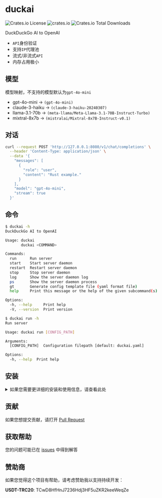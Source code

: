 # duckai

![Crates.io License](https://img.shields.io/crates/l/duckai)
![crates.io](https://img.shields.io/crates/v/duckai.svg)
![Crates.io Total Downloads](https://img.shields.io/crates/d/duckai)

DuckDuckGo AI to OpenAI

- `API`身份验证
- 支持`IP`代理池
- 流式/非流式`API`
- 内存占用极小

## 模型

模型映射，不支持的模型默认为`gpt-4o-mini`

- gpt-4o-mini -> `(gpt-4o-mini)`
- claude-3-haiku -> `(claude-3-haiku-20240307)`
- llama-3.1-70b -> `(meta-llama/Meta-Llama-3.1-70B-Instruct-Turbo)`
- mixtral-8x7b -> `(mistralai/Mixtral-8x7B-Instruct-v0.1)`

## 对话

```bash
curl --request POST 'http://127.0.0.1:8080/v1/chat/completions' \
  --header 'Content-Type: application/json' \
  --data '{
    "messages": [
      {
        "role": "user",
        "content": "Rust example."
      }
    ],
    "model": "gpt-4o-mini",
    "stream": true
  }'
```

## 命令

```bash
$ duckai -h
DuckDuckGo AI to OpenAI

Usage: duckai
       duckai <COMMAND>

Commands:
  run      Run server
  start    Start server daemon
  restart  Restart server daemon
  stop     Stop server daemon
  log      Show the server daemon log
  ps       Show the server daemon process
  gt       Generate config template file (yaml format file)
  help     Print this message or the help of the given subcommand(s)

Options:
  -h, --help     Print help
  -V, --version  Print version

$ duckai run -h
Run server

Usage: duckai run [CONFIG_PATH]

Arguments:
  [CONFIG_PATH]  Configuration filepath [default: duckai.yaml]

Options:
  -h, --help  Print help
```

## 安装

<details>

<summary>如果您需要更详细的安装和使用信息，请查看此处</summary>

1. 安装

- cargo

```bash
cargo install vproxy
```

- Dokcer

```bash
docker run --rm -it ghcr.io/penumbra-x/duckai:latest run
```

2. 使用

- 生成配置模版

```bash
duckai gt # 生成duckai.yaml文件（当前目录）
```

```yaml
# 调试模式
debug: false

# 监听地址
bind: 0.0.0.0:8080

# 客户端超时
timeout: 60

# 客户端连接超时
connect_timeout: 10

# 客户端 tcp keepalive
tcp_keepalive: 90

# 最大 tcp 连接
concurrent: 100

# 代理池
proxies: []

# 启用 TLS
tls_cert: null
tls_key: null

# 验证 api 密钥
api_key: null
```

3. 代理池

`IP`代理池类型支持三种类型（优先级：`CIDR` > `Proxy` > `Interface`，使用轮训策略）:

- `URL`，支持`http`/`https`/`socks4`/`socks5`/`socks5h`
- `Interface`，即绑定本地网络接口地址
- `CIDR`，支持`IPv4`/`IPv6`子网，前提是子网路由正常通信

代理池配置填写模版:

- 绑定本地`Interface`: `["192.168.1.10", "192.168.1.11"]`

- 绑定`CIDR`: `["2001:470:e953::/48"]`
  
- 绑定代理`URL`: `["http://127.0.0.1:6152", "socks5://127.0.0.1:6153"]`

</details>

## 贡献

如果您想提交贡献，请打开 [Pull Request](https://github.com/penumbra-x/duckai/pulls)

## 获取帮助

您的问题可能已在 [issues](https://github.com/penumbra-x/duckai/issues) 中得到解答

## 赞助商

如果您觉得这个项目有帮助，请考虑赞助我以支持持续开发：

**USDT-TRC20**: TCwD8HfHnJ7236Hdj3HF5uZKR2keeWeqZe
